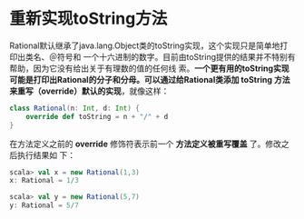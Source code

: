 重新实现toString方法
================================================================================
Rational默认继承了java.lang.Object类的toString实现，这个实现只是简单地打印出类名、＠符号和
一个十六进制的数字。目前由toString提供的结果并不特别有帮助，因为它没有给出关于有理数的值的任何线
索。**一个更有用的toString实现可能是打印出Rational的分子和分母。可以通过给Rational类添加
toString 方法来重写（override）默认的实现**，就像这样：
```scala 
class Rational(n: Int, d: Int) {
    override def toString = n + "/" + d
}
```
在方法定义之前的 **override** 修饰符表示前一个 **方法定义被重写覆盖** 了。修改之后执行结果如
下：
```scala
scala> val x = new Rational(1,3)
x: Rational = 1/3

scala> val y = new Rational(5,7)
y: Rational = 5/7
```